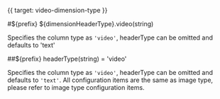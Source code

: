 {{ target: video-dimension-type }}

#${prefix} ${dimensionHeaderType}.video(string)

Specifies the column type as `'video'`, headerType can be omitted and defaults to 'text'

##${prefix} headerType(string) = 'video'

Specifies the column type as `'video'`, headerType can be omitted and defaults to `'text'`. All configuration items are the same as image type, please refer to image type configuration items.